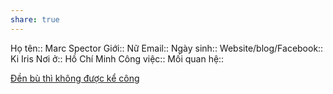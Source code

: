 ```yaml
---
share: true
---
```

Họ tên:: Marc Spector
Giới:: Nữ
Email:: 
Ngày sinh:: 
Website/blog/Facebook:: Ki Iris
Nơi ở:: Hồ Chí Minh
Công việc:: 
Mối quan hệ::

[Đền bù thì không được kể công](../../../../1%20Th%C3%B4ng%20tin%20th%C3%A2n%20ch%E1%BB%A7/Quan%20%C4%91i%E1%BB%83m,%20th%C3%A1i%20%C4%91%E1%BB%99,%20nguy%C3%AAn%20t%E1%BA%AFc%20s%E1%BB%91ng,%20%C4%91i%E1%BB%81u%20m%C3%ACnh%20th%E1%BA%A5y%20ho%E1%BA%B7c%20c%E1%BA%A3m%20nh%E1%BA%ADn/%C4%90%E1%BB%81n%20b%C3%B9%20th%C3%AC%20kh%C3%B4ng%20%C4%91%C6%B0%E1%BB%A3c%20k%E1%BB%83%20c%C3%B4ng.md)